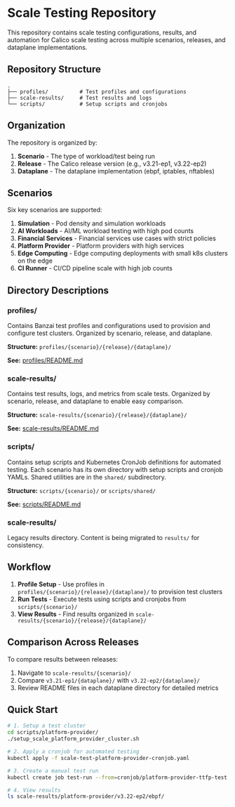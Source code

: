 # Scale Testing Repository

This repository contains scale testing configurations, results, and automation for Calico scale testing across multiple scenarios, releases, and dataplane implementations.

## Repository Structure

```
.
├── profiles/          # Test profiles and configurations
├── scale-results/     # Test results and logs
└── scripts/           # Setup scripts and cronjobs
```

## Organization

The repository is organized by:
1. **Scenario** - The type of workload/test being run
2. **Release** - The Calico release version (e.g., v3.21-ep1, v3.22-ep2)
3. **Dataplane** - The dataplane implementation (ebpf, iptables, nftables)

## Scenarios

Six key scenarios are supported:

1. **Simulation** - Pod density and simulation workloads
2. **AI Workloads** - AI/ML workload testing with high pod counts
3. **Financial Services** - Financial services use cases with strict policies
4. **Platform Provider** - Platform providers with high services
5. **Edge Computing** - Edge computing deployments with small k8s clusters on the edge
6. **CI Runner** - CI/CD pipeline scale with high job counts

## Directory Descriptions

### profiles/

Contains Banzai test profiles and configurations used to provision and configure test clusters. Organized by scenario, release, and dataplane.

**Structure:** `profiles/{scenario}/{release}/{dataplane}/`

**See:** [profiles/README.md](profiles/README.md)

### scale-results/

Contains test results, logs, and metrics from scale tests. Organized by scenario, release, and dataplane to enable easy comparison.

**Structure:** `scale-results/{scenario}/{release}/{dataplane}/`

**See:** [scale-results/README.md](scale-results/README.md)

### scripts/

Contains setup scripts and Kubernetes CronJob definitions for automated testing. Each scenario has its own directory with setup scripts and cronjob YAMLs. Shared utilities are in the `shared/` subdirectory.

**Structure:** `scripts/{scenario}/` or `scripts/shared/`

**See:** [scripts/README.md](scripts/README.md)

### scale-results/

Legacy results directory. Content is being migrated to `results/` for consistency.

## Workflow

1. **Profile Setup** - Use profiles in `profiles/{scenario}/{release}/{dataplane}/` to provision test clusters
2. **Run Tests** - Execute tests using scripts and cronjobs from `scripts/{scenario}/`
3. **View Results** - Find results organized in `scale-results/{scenario}/{release}/{dataplane}/`

## Comparison Across Releases

To compare results between releases:

1. Navigate to `scale-results/{scenario}/`
2. Compare `v3.21-ep1/{dataplane}/` with `v3.22-ep2/{dataplane}/`
3. Review README files in each dataplane directory for detailed metrics

## Quick Start

```bash
# 1. Setup a test cluster
cd scripts/platform-provider/
./setup_scale_platform_provider_cluster.sh

# 2. Apply a cronjob for automated testing
kubectl apply -f scale-test-platform-provider-cronjob.yaml

# 3. Create a manual test run
kubectl create job test-run --from=cronjob/platform-provider-ttfp-test

# 4. View results
ls scale-results/platform-provider/v3.22-ep2/ebpf/
```

